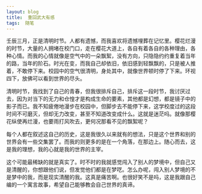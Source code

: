 ```yaml
---
layout: blog  
title:  重回武大有感
tags:  随笔
---
```


壬辰三月，正是清明时节。人都有遗憾，而我喜欢将遗憾埋葬在记忆里。樱花烂漫的时节，大量的人拥堵在校门口，走在樱花大道上，各自有着各自的各种理由，各种心情。而我的心情就像是空气中的一朵飘絮，没有方向，只隐隐约约重复着当年的路，当年的阶石。时光在变，而我自己却依旧，依旧感到轻飘飘的，只是被人推着，不敢停下来。校园中的空气很清明，身处其中，就像世界顿时停了下来。环视四下，放佛可以看到世界的尽头。
 
清明时节，我找到了自己的青春，但我很排斥自己，排斥这一段时节，我讨厌过去，因为对当下的无力和仓惶才是构成生命的要素，其他都是幻想，都是镜子中的影子而已。我不知疲倦地漫步在校园中，但脚步去不能停下来，这学校度过的这段时间不可磨灭，但却无力改变，甚至不知道改变成什么。这就是迷茫吗。就像那樱花纵使再烂漫，也要雨打风吹去，更何况那看不见的飘絮呢？

每个人都在叙述这自己的历史，这是我很久以来就有的想法，只是这个世界和别的世界会有一些交集罢了。而我的则更多的是在一个角落，在那边上。随心而去，这是我的理想，我的心就是我的世界的主宰。

这个可能最稀缺的就是真实了。时不时的我就感觉闯入了别人的梦境中，但自己又是清醒的，你想跟他们说，但发觉他们都是在梦呓。怎么办呢，闯入别人梦境的不是梦中的我，而是现实清醒的我。这真是痛苦啊。也很好笑不是吗，这是我跟自己编的一个寓言故事，希望自己能够教会自己世界的真谛。